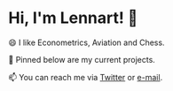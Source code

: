 # Hi, I'm Lennart! 👋

😄 I like Econometrics, Aviation and Chess.

🔭 Pinned below are my current projects.

📫 You can reach me via [Twitter](https://twitter.com/l_oelschlaeger) or [e-mail](mailto:oelschlaeger.lennart@gmail.com).
